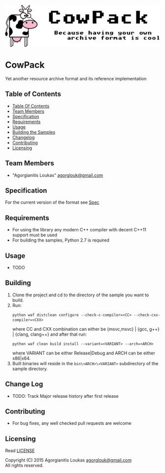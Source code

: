 ![ProjectBanner][banner]
# CowPack

Yet another resource archive format and its reference implementation

## <a name="toc"/> Table of Contents
 * [Table Of Contents](#toc)
 * [Team Members](#team)
 * [Specification](#specification)
 * [Requirements](#requirements)
 * [Usage](#usage)
 * [Building the Samples](#building)
 * [Changelog](#changelog)
 * [Contributing](#contributing)
 * [Licensing](#licensing)

## <a name="team"/> Team Members
 * "Agorgianitis Loukas" <agorglouk@gmail.com>

## <a name="specification"/> Specification
For the current version of the format see [Spec][spec]

## <a name="requirements"/> Requirements
 * For using the library any modern C++ compiler with decent C++11 support must be used
 * For building the samples, Python 2.7 is required

## <a name="usage"/> Usage
 * TODO

## <a name="building"/> Building
 1. Clone the project and cd to the directory of the sample you want to build.
 2. Run:  
    ```
    python waf distclean configure --check-c-compiler=<CC> --check-cxx-compiler=<CXX>
    ```  
    where CC and CXX combination can either be {msvc,msvc} | {gcc, g++} | {clang, clang++} and after that run:  
    ```
    python waf clean build install --variant=<VARIANT> --arch=<ARCH>
    ```  
    where VARIANT can be either Release|Debug and ARCH can be either x86|x64.
 3. Built binaries will reside in the ```bin\<ARCH>\<VARIANT>``` subdirectory of the sample directory.

## <a name="changelog"/> Change Log
 * TODO: Track Major release history after first release

## <a name="contributing"/> Contributing
 * For bug fixes, any well checked pull requests are welcome

## <a name="licensing"/> Licensing
Read [LICENSE](LICENSE.md)  

Copyright (C) 2015 Agorgianitis Loukas <agorglouk@gmail.com>  
All rights reserved.

[banner]: doc/assets/Banner.png
[spec]:   doc/Specification.md
